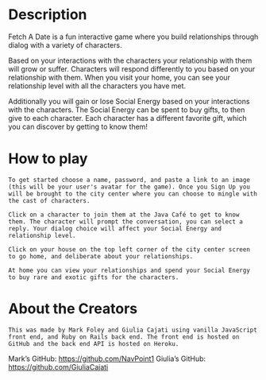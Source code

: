 # Description

Fetch A Date is a fun interactive game where you build relationships through dialog with a variety of characters. 

Based on your interactions with the characters your relationship with them will grow or suffer. Characters will respond differently to you based on your relationship with them. When you visit your home, you can see your relationship level with all the characters you have met. 

Additionally you will gain or lose Social Energy based on your interactions with the characters. The Social Energy can be spent to buy gifts, to then give to each character. Each character has a different favorite gift, which you can discover by getting to know them! 

# How to play

	To get started choose a name, password, and paste a link to an image (this will be your user's avatar for the game). Once you Sign Up you will be brought to the city center where you can choose to mingle with the cast of characters. 

	Click on a character to join them at the Java Café to get to know them. The character will prompt the conversation, you can select a reply. Your dialog choice will affect your Social Energy and relationship level. 

	Click on your house on the top left corner of the city center screen to go home, and deliberate about your relationships. 

	At home you can view your relationships and spend your Social Energy to buy rare and exotic gifts for the characters.  

# About the Creators

	This was made by Mark Foley and Giulia Cajati using vanilla JavaScript front end, and Ruby on Rails back end. The front end is hosted on GitHub and the back end API is hosted on Heroku. 

Mark’s GitHub: https://github.com/NavPoint1
Giulia’s GitHub: https://github.com/GiuliaCajati
